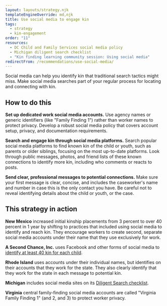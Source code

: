```yaml
---
layout: layouts/strategy.njk
templateEngineOverride: md,njk
title: Use social media to engage kin
tags:
  - strategy
  - kin-engagement
order: "11"
resources:
  - DC Child and Family Services social media policy
  - Michigan diligent search checklist
  - "Kin finding learning community session: Using social media"
redirectFrom: /recommendations/use-social-media/
---
```

Social media can help you identify kin that traditional search tactics might miss. Make social media searches part of your regular process for locating and connecting with kin.

## How to do this

**Set up dedicated work social media accounts.** Use agency names or generic identifiers (like "Family Finding 1") rather than worker names to protect privacy. Develop a robust social media policy that covers account setup, privacy, and documentation requirements.

**Search and engage kin through social media platforms.** Search popular social media platforms to find known kin of the child or youth, such as parents or older siblings, focusing on the most up-to-date platforms. Look through public messages, photos, and friend lists of these known connections to identify more kin, including who comments or reacts to posts.

**Send clear, professional messages to potential connections.** Make sure your first message is clear, concise, and includes the caseworker's name and number in case this is the only contact you have. Be careful not to reveal identifying details about the child or youth, or the case.

## This strategy in action

**New Mexico** increased initial kinship placements from 3 percent to over 40 percent in 1 year by shifting to practices that included using social media to identify and reach kin. They encourage workers to create second, separate social media accounts under their name that they use exclusively for work.

**A Second Chance, Inc.** uses Facebook and other forms of social media to [identify at least 40 kin for each child](https://www.asecondchance-kinship.com/programs-services/philadelphia/support-services/family-finding/). 

**Rhode Island** uses accounts under their individual names, but identifies on their accounts that they work for the state. They also clearly identify that they work for the state in each message to potential kin.

**Michigan** includes social media sites on its [Diligent Search checklist](https://view.officeapps.live.com/op/view.aspx?src=https%3A%2F%2Fwww.michigan.gov%2Fmdhhs%2F-%2Fmedia%2FProject%2FWebsites%2Fmdhhs%2FDoing-Business-with-MDHHS%2FContract-and-Subrecipient-Resources%2FFoster-Care-Forms%2FDHS-0991.dot%3Frev%3Dfa425292062744dfa643ad9bce715742%26hash%3DD65CDDE85BE1AF1DAE5F86FA20C24EEA&wdOrigin=BROWSELINK). 

**Virginia** central family-finding social media accounts are called "Virginia Family Finding 1" (and 2, and 3) to protect worker privacy.[](https://www.gksnetwork.org/resources/kin-mobilization-learning-collaborative/)
